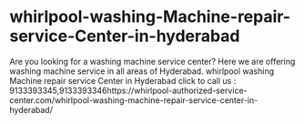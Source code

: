 # whirlpool-washing-Machine-repair-service-Center-in-hyderabad
Are you looking for a washing machine service center? Here  we are offering washing machine service in all areas of Hyderabad. whirlpool washing Machine repair service Center in Hyderabad click to call us : 9133393345,9133393346https://whirlpool-authorized-service-center.com/whirlpool-washing-machine-repair-service-center-in-hyderabad/
